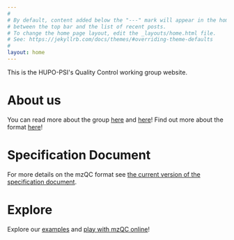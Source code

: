 ```yaml
---
#
# By default, content added below the "---" mark will appear in the home page
# between the top bar and the list of recent posts.
# To change the home page layout, edit the _layouts/home.html file.
# See: https://jekyllrb.com/docs/themes/#overriding-theme-defaults
#
layout: home
---
```


This is the HUPO-PSI's Quality Control working group website. 

# About us
You can read more about the group [here](about) and [here](https://www.psidev.info/groups/quality-control)!
Find out more about the format [here](quick-intro)!

# Specification Document
For more details on the mzQC format see [the current version of the specification document](https://docs.google.com/document/d/132F3MBgDJgtFlXxDZhpJ1oHGbKL8pT6dk9fvL55L5_M/edit?usp=sharing).

# Explore
Explore our [examples](https://github.com/HUPO-PSI/mzQC/tree/master/doc/examples) and [play with mzQC online](https://mybinder.org/v2/gh/bigbio/mzqc-pylib/v0.1.1?filepath=jupyter%2FMZQC_in_5_minutes.ipynb)!

